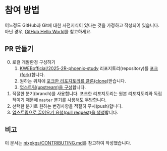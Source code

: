 # 참여 방법

어느정도 GitHub과 Git에 대한 사전지식이 있다는 것을 가정하고 작성되어 있습니다.
아닌 경우, [GitHub Hello World](https://docs.github.com/ko/get-started/start-your-journey/hello-world)를 참고하세요.

## PR 만들기

0. 로컬 개발환경 구성하기
    1. [KWEBofficial/2025-2R-phoenix-study](https://github.com/KWEBofficial/2025-2R-phoenix-study) 리포지토리(repository)를 [포크(fork)](https://docs.github.com/ko/pull-requests/collaborating-with-pull-requests/working-with-forks/fork-a-repo#forking-a-repository)합니다.
    1. 원하는 위치에 [포크한 리포지토리를 클론(clone)](https://docs.github.com/ko/pull-requests/collaborating-with-pull-requests/working-with-forks/fork-a-repo#cloning-your-forked-repository)받습니다.
    1. [업스트림(upstream)을 구성](https://docs.github.com/ko/pull-requests/collaborating-with-pull-requests/working-with-forks/fork-a-repo#configuring-git-to-sync-your-fork-with-the-upstream-repository)합니다.
1. 적절한 분기(branch)를 사용합니다. 포크한 리포지토리는 원본 리포지토리와 독립적이기 때문에 `master` 분기를 사용해도 무방합니다.
2. 선택한 분기로 원하는 변경사항을 적절히 푸시(push)합니다.
3. [업스트림으로 끌어오기 요청(pull request)을 생성](https://docs.github.com/ko/pull-requests/collaborating-with-pull-requests/proposing-changes-to-your-work-with-pull-requests/creating-a-pull-request-from-a-fork)합니다.

## 비고

이 문서는 [nixpkgs/CONTRIBUTING.md](https://github.com/NixOS/nixpkgs/blob/master/CONTRIBUTING.md)를 참고하여 작성했습니다.
